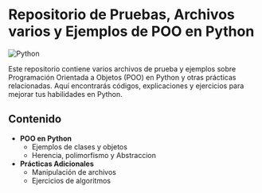 # Repositorio de Pruebas, Archivos varios y Ejemplos de POO en Python

![Python](https://www.python.org/community/logos/python-logo.png)

Este repositorio contiene varios archivos de prueba y ejemplos sobre Programación Orientada a Objetos (POO) en Python y otras prácticas relacionadas. Aquí encontrarás códigos, explicaciones y ejercicios para mejorar tus habilidades en Python.

## Contenido

- **POO en Python**
  - Ejemplos de clases y objetos
  - Herencia, polimorfismo y Abstraccion
- **Prácticas Adicionales**
  - Manipulación de archivos
  - Ejercicios de algoritmos
